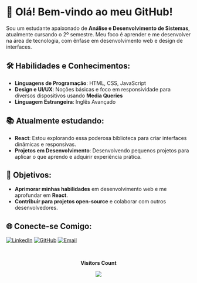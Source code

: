 # 👋 Olá! Bem-vindo ao meu GitHub!

Sou um estudante apaixonado de **Análise e Desenvolvimento de Sistemas**, atualmente cursando o 2º semestre. Meu foco é aprender e me desenvolver na área de tecnologia, com ênfase em desenvolvimento web e design de interfaces.

## 🛠️ Habilidades e Conhecimentos:
- **Linguagens de Programação**: HTML, CSS, JavaScript
- **Design e UI/UX**: Noções básicas e foco em responsividade para diversos dispositivos usando **Media Queries**
- **Linguagem Estrangeira**: Inglês Avançado

## 📚 Atualmente estudando:
- **React**: Estou explorando essa poderosa biblioteca para criar interfaces dinâmicas e responsivas.
- **Projetos em Desenvolvimento**: Desenvolvendo pequenos projetos para aplicar o que aprendo e adquirir experiência prática.

## 🎯 Objetivos:
- **Aprimorar minhas habilidades** em desenvolvimento web e me aprofundar em **React**.
- **Contribuir para projetos open-source** e colaborar com outros desenvolvedores.

## 🌐 Conecte-se Comigo:
[![LinkedIn](https://img.shields.io/badge/LinkedIn-0e76a8?style=for-the-badge&logo=linkedin&logoColor=white)](https://www.linkedin.com/in/felipe-moraes-5698bb69) 
[![GitHub](https://img.shields.io/badge/GitHub-171515?style=for-the-badge&logo=github&logoColor=white)](https://github.com/moraesfelippe)
[![Email](https://img.shields.io/badge/Email-D14836?style=for-the-badge&logo=gmail&logoColor=white)](mailto:felipemartins213@gmail.com)

<div align="center">
<br><p align="centre"><b>Visitors Count</b></p>  
<p align="center"><img align="center" src="https://profile-counter.glitch.me/{carolbarbosa101}/count.svg" /></p> 
<br>
</div>
